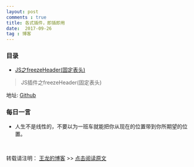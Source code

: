 ```yaml
---
layout: post
comments : true
title: 各式插件，即插即用
date:  2017-09-26
tag : 博客
---
```


###  目录

* [JS之freezeHeader(固定表头)](#freezeHeader)





>  <a name="freezeHeader"></a>JS插件之freezeHeader(固定表头)


地址: [Github](https://github.com/laertejjunior/freezeheader)




###  每日一言

*  人生不是线性的，不要以为一班车就能把你从现在的位置带到你所期望的位置。


<br>

转载请注明： [王龙的博客](http://wanglong.org.cn/) >> [点击阅读原文](http://wanglong.org.cn/2017/09/plugins/)
 